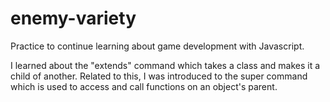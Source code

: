 # enemy-variety
Practice to continue learning about game development with Javascript.

I learned about the "extends" command which takes a class and makes it a child of another.
Related to this, I was introduced to the super command which is used to access and call functions on an object's parent.